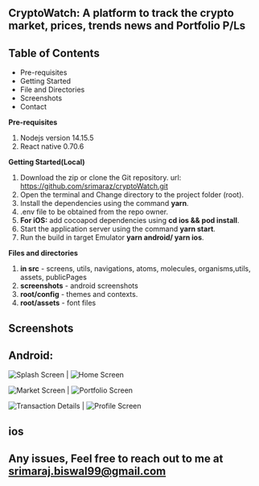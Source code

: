 ## CryptoWatch: A platform to track the crypto market, prices, trends news and Portfolio P/Ls

## Table of Contents

- Pre-requisites
- Getting Started
- File and Directories
- Screenshots
- Contact

**Pre-requisites**

1.  Nodejs version 14.15.5
2.  React native 0.70.6

**Getting Started(Local)**

1. Download the zip or clone the Git repository. url: https://github.com/srimaraz/cryptoWatch.git
2. Open the terminal and Change directory to the project folder (root).
3. Install the dependencies using the command **yarn**.
4. .env file to be obtained from the repo owner.
5. **For iOS:** add cocoapod dependencies using **cd ios && pod install**.
6. Start the application server using the command **yarn start**.
7. Run the build in target Emulator **yarn android/ yarn ios**.

**Files and directories**

1. **in src** - screens, utils, navigations, atoms, molecules, organisms,utils, assets, publicPages
2. **screenshots** - android screenshots
3. **root/config** - themes and contexts.
4. **root/assets** - font files

## Screenshots

## Android:

![Splash Screen](screenshots/android/splashScreenRounded.png?raw=true 'Splash') | ![Home Screen](screenshots/android/homeScreenRounded.png?raw=true 'Home')

![Market Screen](screenshots/android/marketScreenRounded.png?raw=true 'Market') | ![Portfolio Screen](screenshots/android/portfolioScreenRounded.png?raw=true 'Portfolio')

![Transaction Details](screenshots/android/transactionDetailsRounded.png?raw=true 'Transaction Details') | ![Profile Screen](screenshots/android/portfolioScreenRounded.png?raw=true 'Profile')

## ios

## Any issues, Feel free to reach out to me at srimaraj.biswal99@gmail.com
